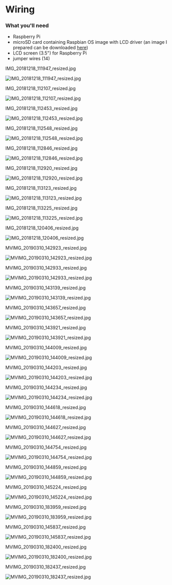 # Wiring

### What you'll need

- Raspberry Pi
- microSD card containing Raspbian OS image with LCD driver (an image I prepared can be downloaded [here](https://drive.google.com/drive/u/0/folders/17x04ZHzKELKJzLbgAJyq37-8wUqxjp53))
- LCD screen (3.5") for Raspberry Pi
- jumper wires (14)


IMG_20181218_111947_resized.jpg

![IMG_20181218_111947_resized.jpg](imgs_wiring/IMG_20181218_111947_resized.jpg)

IMG_20181218_112107_resized.jpg

![IMG_20181218_112107_resized.jpg](imgs_wiring/IMG_20181218_112107_resized.jpg)

IMG_20181218_112453_resized.jpg

![IMG_20181218_112453_resized.jpg](imgs_wiring/IMG_20181218_112453_resized.jpg)

IMG_20181218_112548_resized.jpg

![IMG_20181218_112548_resized.jpg](imgs_wiring/IMG_20181218_112548_resized.jpg)

IMG_20181218_112846_resized.jpg

![IMG_20181218_112846_resized.jpg](imgs_wiring/IMG_20181218_112846_resized.jpg)

IMG_20181218_112920_resized.jpg

![IMG_20181218_112920_resized.jpg](imgs_wiring/IMG_20181218_112920_resized.jpg)

IMG_20181218_113123_resized.jpg

![IMG_20181218_113123_resized.jpg](imgs_wiring/IMG_20181218_113123_resized.jpg)

IMG_20181218_113225_resized.jpg

![IMG_20181218_113225_resized.jpg](imgs_wiring/IMG_20181218_113225_resized.jpg)

IMG_20181218_120406_resized.jpg

![IMG_20181218_120406_resized.jpg](imgs_wiring/IMG_20181218_120406_resized.jpg)

MVIMG_20190310_142923_resized.jpg

![MVIMG_20190310_142923_resized.jpg](imgs_wiring/MVIMG_20190310_142923_resized.jpg)

MVIMG_20190310_142933_resized.jpg

![MVIMG_20190310_142933_resized.jpg](imgs_wiring/MVIMG_20190310_142933_resized.jpg)

MVIMG_20190310_143139_resized.jpg

![MVIMG_20190310_143139_resized.jpg](imgs_wiring/MVIMG_20190310_143139_resized.jpg)

MVIMG_20190310_143657_resized.jpg

![MVIMG_20190310_143657_resized.jpg](imgs_wiring/MVIMG_20190310_143657_resized.jpg)

MVIMG_20190310_143921_resized.jpg

![MVIMG_20190310_143921_resized.jpg](imgs_wiring/MVIMG_20190310_143921_resized.jpg)

MVIMG_20190310_144009_resized.jpg

![MVIMG_20190310_144009_resized.jpg](imgs_wiring/MVIMG_20190310_144009_resized.jpg)

MVIMG_20190310_144203_resized.jpg

![MVIMG_20190310_144203_resized.jpg](imgs_wiring/MVIMG_20190310_144203_resized.jpg)

MVIMG_20190310_144234_resized.jpg

![MVIMG_20190310_144234_resized.jpg](imgs_wiring/MVIMG_20190310_144234_resized.jpg)

MVIMG_20190310_144618_resized.jpg

![MVIMG_20190310_144618_resized.jpg](imgs_wiring/MVIMG_20190310_144618_resized.jpg)

MVIMG_20190310_144627_resized.jpg

![MVIMG_20190310_144627_resized.jpg](imgs_wiring/MVIMG_20190310_144627_resized.jpg)

MVIMG_20190310_144754_resized.jpg

![MVIMG_20190310_144754_resized.jpg](imgs_wiring/MVIMG_20190310_144754_resized.jpg)

MVIMG_20190310_144859_resized.jpg

![MVIMG_20190310_144859_resized.jpg](imgs_wiring/MVIMG_20190310_144859_resized.jpg)

MVIMG_20190310_145224_resized.jpg

![MVIMG_20190310_145224_resized.jpg](imgs_wiring/MVIMG_20190310_145224_resized.jpg)

MVIMG_20190310_183959_resized.jpg

![MVIMG_20190310_183959_resized.jpg](imgs_wiring/MVIMG_20190310_183959_resized.jpg)

MVIMG_20190310_145837_resized.jpg

![MVIMG_20190310_145837_resized.jpg](imgs_wiring/MVIMG_20190310_145837_resized.jpg)

MVIMG_20190310_182400_resized.jpg

![MVIMG_20190310_182400_resized.jpg](imgs_wiring/MVIMG_20190310_182400_resized.jpg)

MVIMG_20190310_182437_resized.jpg

![MVIMG_20190310_182437_resized.jpg](imgs_wiring/MVIMG_20190310_182437_resized.jpg)

